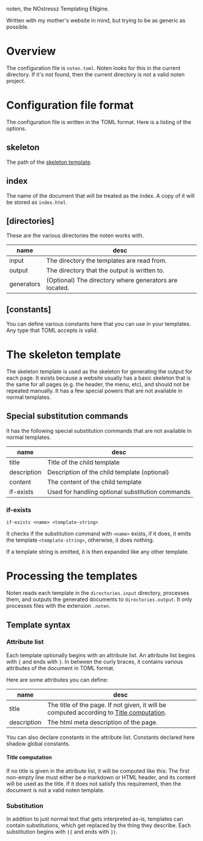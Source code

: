noten, the NOstressz Templating ENgine.

Written with my mother's website in mind, but trying to be as generic
as possible.

# Overview
The configuration file is `noten.toml`.
Noten looks for this in the current directory.
If it's not found, then the current directory is not a valid noten project.

# Configuration file format
The configuration file is written in the TOML format.
Here is a listing of the options.

## skeleton
The path of the [skeleton template](#the-skeleton-template).

## index
The name of the document that will be treated as the index.
A copy of it will be stored as `index.html`.

## [directories]
These are the various directories the noten works with.

name       | desc
---------- | ----
input      | The directory the templates are read from.
output     | The directory that the output is written to.
generators | (Optional) The directory where generators are located.

## [constants]
You can define various constants here that you can use in your templates.
Any type that TOML accepts is valid.

# The skeleton template
The skeleton template is used as the skeleton for generating the output for each page.
It exists because a website usually has a basic skeleton that is the same
for all pages (e.g. the header, the menu, etc), and should not be repeated
manually. It has a few special powers that are not available in normal templates.

## Special substitution commands
It has the following special substitution commands that are not available in normal
templates.

name         | desc
------------ | ----
title        | Title of the child template
description  | Description of the child template (optional)
content      | The content of the child template
if-exists    | Used for handling optional substitution commands

### if-exists
`if-exists <name> <template-string>`

It checks if the substitution command with `<name>` exists, if it does, it
emits the template `<template-string>`, otherwise, it does nothing.

If a template string is emitted, it is then expanded like any other template.

# Processing the templates
Noten reads each template in the `directories.input` directory, processes them,
and outputs the generated documents to `directories.output`.
It only processes files with the extension `.noten`.

## Template syntax
### Attribute list
Each template optionally begins with an attribute list.
An attribute list begins with `{` and ends with `}`.
In between the curly braces, it contains various attributes of the document
in TOML format.

Here are some attributes you can define:

name        | desc
----------- | ----
title       | The title of the page. If not given, it will be computed according to [Title computation](#title-computation).
description | The html meta description of the page.

You can also declare constants in the attribute list.
Constants declared here shadow global constants.

#### Title computation

If no title is given in the attribute list, it will be computed like this:
The first non-empty line must either be a markdown or HTML header, and its content
will be used as the title. If it does not satisfy this requirement, then the document is not
a valid noten template.

### Substitution
In addition to just normal text that gets interpreted as-is, templates can
contain substitutions, which get replaced by the thing they describe.
Each substitution begins with `{{` and ends with `}}`.
